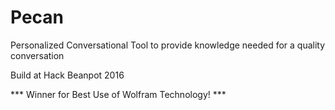 # Pecan

Personalized Conversational Tool to provide knowledge needed for a quality conversation

Build at Hack Beanpot 2016

*** Winner for Best Use of Wolfram Technology! ***

